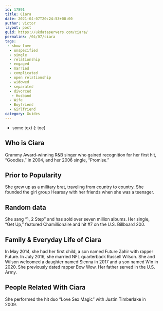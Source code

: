 ```yaml
---
id: 17891
title: Ciara
date: 2021-04-07T20:24:53+00:00
author: victor
layout: post
guid: https://ukdataservers.com/ciara/
permalink: /04/07/ciara
tags:
 - show love
  - unspecified
  - single
  - relationship
  - engaged
  - married
  - complicated
  - open relationship
  - widowed
  - separated
  - divorced
   - Husband
  - Wife
  - Boyfriend
  - Girlfriend
category: Guides
---
```


* some text
{: toc}


## Who is Ciara



Grammy Award-winning R&B singer who gained recognition for her first hit, &#8220;Goodies,&#8221; in 2004, and her 2006 single, &#8220;Promise.&#8221; 

                
                
                
## Prior to Popularity



She grew up as a military brat, traveling from country to country. She founded the girl group Hearsay with her friends when she was a teenager.

                
                
                
## Random data



She sang &#8220;1, 2 Step&#8221; and has sold over seven million albums. Her single, &#8220;Get Up,&#8221; featured Chamillionaire and hit #7 on the U.S. Billboard 200. 

                
                
                
## Family & Everyday Life of Ciara



In May 2014, she had her first child, a son named Future Zahir with rapper Future. In July 2016, she married NFL quarterback Russell Wilson. She and Wilson welcomed a daughter named Sienna in 2017 and a son named Win in 2020. She previously dated rapper Bow Wow. Her father served in the U.S. Army. 

                
                
                
## People Related With Ciara



She performed the hit duo &#8220;Love Sex Magic&#8221; with Justin Timberlake in 2009.

                
              
            
          
          
          